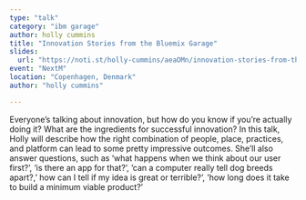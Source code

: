```yaml
---
type: "talk"
category: "ibm garage"
author: holly cummins
title: "Innovation Stories from the Bluemix Garage"
slides:
  url: "https://noti.st/holly-cummins/aeaOMn/innovation-stories-from-the-bluemix-garage"
event: "NextM"
location: "Copenhagen, Denmark"
author: "holly cummins"

---
```

Everyone’s talking about innovation, but how do you know if you’re actually doing it? What are the ingredients for successful innovation? In this talk, Holly will describe how the right combination of people, place, practices, and platform can lead to some pretty impressive outcomes. She’ll also answer questions, such as ‘what happens when we think about our user first?’, ‘is there an app for that?’, ’can a computer really tell dog breeds apart?,’ how can I tell if my idea is great or terrible?’, ’how long does it take to build a minimum viable product?’